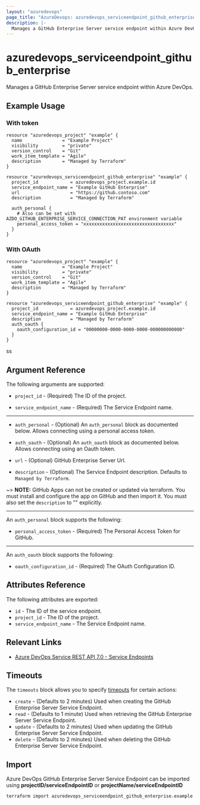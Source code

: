 ```yaml
---
layout: "azuredevops"
page_title: "AzureDevops: azuredevops_serviceendpoint_github_enterprise"
description: |-
  Manages a GitHub Enterprise Server service endpoint within Azure DevOps organization.
---
```


# azuredevops_serviceendpoint_github_enterprise

Manages a GitHub Enterprise Server service endpoint within Azure DevOps.

## Example Usage

### With token

```hcl
resource "azuredevops_project" "example" {
  name               = "Example Project"
  visibility         = "private"
  version_control    = "Git"
  work_item_template = "Agile"
  description        = "Managed by Terraform"
}

resource "azuredevops_serviceendpoint_github_enterprise" "example" {
  project_id            = azuredevops_project.example.id
  service_endpoint_name = "Example GitHub Enterprise"
  url                   = "https://github.contoso.com"
  description           = "Managed by Terraform"

  auth_personal {
    # Also can be set with AZDO_GITHUB_ENTERPRISE_SERVICE_CONNECTION_PAT environment variable
    personal_access_token = "xxxxxxxxxxxxxxxxxxxxxxxxxxxxxxxxxx"
  }
}
```

### With OAuth 

```hcl
resource "azuredevops_project" "example" {
  name               = "Example Project"
  visibility         = "private"
  version_control    = "Git"
  work_item_template = "Agile"
  description        = "Managed by Terraform"
}

resource "azuredevops_serviceendpoint_github_enterprise" "example" {
  project_id            = azuredevops_project.example.id
  service_endpoint_name = "Example GitHub Enterprise"
  description           = "Managed by Terraform"
  auth_oauth {
    oauth_configuration_id = "00000000-0000-0000-0000-000000000000"
  }
}
```
ss
## Argument Reference

The following arguments are supported:

* `project_id` - (Required) The ID of the project.

* `service_endpoint_name` - (Required) The Service Endpoint name.

---

* `auth_personal` - (Optional) An `auth_personal` block as documented below. Allows connecting using a personal access token.

* `auth_oauth` - (Optional) An `auth_oauth` block as documented below. Allows connecting using an Oauth token.

* `url` - (Optional) GitHub Enterprise Server Url.

* `description` - (Optional) The Service Endpoint description. Defaults to `Managed by Terraform`.

~> **NOTE:** GitHub Apps can not be created or updated via terraform. You must install and configure the app on GitHub and then import it. You must also set the `description` to "" explicitly.

---

An `auth_personal` block supports the following:

* `personal_access_token` - (Required) The Personal Access Token for GitHub.

---

An `auth_oauth` block supports the following:

* `oauth_configuration_id` - (Required) The OAuth Configuration ID.

## Attributes Reference

The following attributes are exported:

* `id` - The ID of the service endpoint.
* `project_id` - The ID of the project.
* `service_endpoint_name` - The Service Endpoint name.

## Relevant Links

- [Azure DevOps Service REST API 7.0 - Service Endpoints](https://docs.microsoft.com/en-us/rest/api/azure/devops/serviceendpoint/endpoints?view=azure-devops-rest-7.0)

## Timeouts

The `timeouts` block allows you to specify [timeouts](https://developer.hashicorp.com/terraform/language/resources/syntax#operation-timeouts) for certain actions:

* `create` - (Defaults to 2 minutes) Used when creating the GitHub Enterprise Server Service Endpoint.
* `read` - (Defaults to 1 minute) Used when retrieving the GitHub Enterprise Server Service Endpoint.
* `update` - (Defaults to 2 minutes) Used when updating the GitHub Enterprise Server Service Endpoint.
* `delete` - (Defaults to 2 minutes) Used when deleting the GitHub Enterprise Server Service Endpoint.
  
## Import

Azure DevOps GitHub Enterprise Server Service Endpoint can be imported using **projectID/serviceEndpointID** or **projectName/serviceEndpointID**

```sh
terraform import azuredevops_serviceendpoint_github_enterprise.example 00000000-0000-0000-0000-000000000000/00000000-0000-0000-0000-000000000000
```
